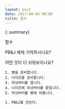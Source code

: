 ```yaml
---
layout: post
date: 2017-08-06 00:00
title: 함수 
---
```


{:.summary}

함수

PB&J 예제 기억하시나요?

어떤 것이 더 쉬워보이나요?

```
1. 빵을 준비합니다.
2. 나이프를 준비합니다.
3. 피넛버터를 엽니다.
4. 나이프에 피넛버터를 묻힙니다.
5. 피넛버터를 빵에 바릅니다.
```
```
1. PB&J를 만든다.
```